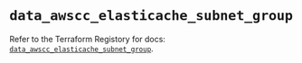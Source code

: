 # `data_awscc_elasticache_subnet_group`

Refer to the Terraform Registory for docs: [`data_awscc_elasticache_subnet_group`](https://registry.terraform.io/providers/hashicorp/awscc/0.70.0/docs/data-sources/elasticache_subnet_group).
